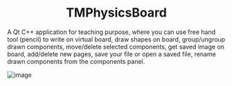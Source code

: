 # <div align='center'> TMPhysicsBoard </div>

A Qt C++ application for teaching purpose, where you can use free hand tool (pencil) to write on virtual board, draw shapes on board, group/ungroup drawn components, move/delete selected components, get saved image on board, add/delete new pages, save your file or open a saved file, rename drawn components from the components panel.

![image](https://user-images.githubusercontent.com/60133190/127315899-0ffa1b59-f65f-4ca2-b462-212a6223a177.png)

